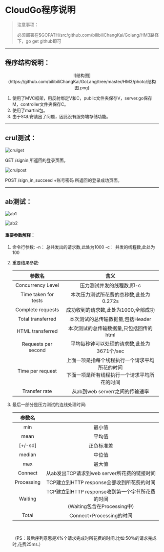 # CloudGo程序说明

> 注意事项：
>
> ​	必须部署在$GOPATH/src/github.com/bilibiliChangKai/Golang/HM3路径下，go get github即可

---

## 程序结构说明：

 <center>![结构图](https://github.com/bilibiliChangKai/GoLang/tree/master/HM3/photo/结构图.png)</center>

1. 使用了MVC框架，用反射绑定V和C，public文件夹保存V，server.go保存M，controller文件夹保存C。
2. 使用了martini包。
3. 由于SQL安装出了问题，因此没有服务端存储功能。

---

## crul测试：

![crulget](https://github.com/bilibiliChangKai/GoLang/tree/master/HM3/photo/crulget.png)

GET /signin 所返回的登录页面。



![crulpost](https://github.com/bilibiliChangKai/GoLang/tree/master/HM3/photo/crulpost.png)

POST /sign_in_succeed +账号密码 所返回的登录成功页面。

---

## ab测试：

![ab1](https://github.com/bilibiliChangKai/GoLang/tree/master/HM3/photo/ab1.png)

![ab2](https://github.com/bilibiliChangKai/GoLang/tree/master/HM3/photo/ab2.png)

####  **重要参数解释：**

1. 命令行参数:
   -n： 总共发出的请求数,此处为1000
   -c： 并发的线程数,此处为100

2. 重要结果参数:

   |         参数名          |                    含义                    |
   | :------------------: | :--------------------------------------: |
   |  Concurrency Level   |              压力测试并发的线程数,即-c              |
   | Time taken for tests |         本次压力测试所花费的总秒数,此处为0.272s          |
   |  Complete requests   |          成功收到的请求数,此处为1000,全部成功           |
   |  Total transferred   |           本次测试的总传输数据量,包括Header           |
   |   HTML transferred   |          本次测试的总传输数据量,只包括回传的html          |
   | Requests per second  |        平均每秒钟可以处理的请求数,此处为3671个/sec        |
   |   Time per request   | 上面一项是指每个线程执行一个请求平均所花的时间<br>下面一项是所有线程执行一个请求平均所花的时间 |
   |    Transfer rate     |          从ab到web serverr之间的传输速率          |

3. 最后一部分是压力测试的连线处理时间:

   |    参数名     |                                          |
   | :--------: | :--------------------------------------: |
   |    min     |                   最小值                    |
   |    mean    |                   平均值                    |
   |  [+/-sd]   |                  正负标准差                   |
   |   median   |                   中位值                    |
   |    max     |                   最大值                    |
   |  Connect   |      从ab发出TCP请求到web server所花费的链接时间       |
   | Processing |      TCP建立到HTTP response全部收到所花费的时间       |
   |  Waiting   | TCP建立到HTTP response收到第一个字节所花费的时间<br>(Waiting包含在Processing中) |
   |   Total    |          Connect+Processing的时间           |

   ​

   （PS：最后序列意思是X%个请求完成时所花费的时间.比如:50%的请求完成时,花费25ms.）
